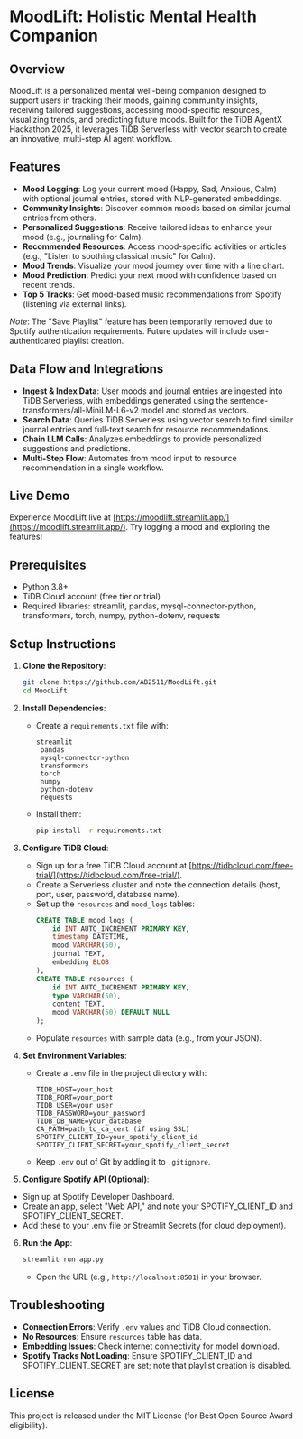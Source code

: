 # MoodLift: Holistic Mental Health Companion

## Overview

MoodLift is a personalized mental well-being companion designed to support users in tracking their moods, gaining community insights, receiving tailored suggestions, accessing mood-specific resources, visualizing trends, and predicting future moods. Built for the TiDB AgentX Hackathon 2025, it leverages TiDB Serverless with vector search to create an innovative, multi-step AI agent workflow.

## Features

- **Mood Logging**: Log your current mood (Happy, Sad, Anxious, Calm) with optional journal entries, stored with NLP-generated embeddings.
- **Community Insights**: Discover common moods based on similar journal entries from others.
- **Personalized Suggestions**: Receive tailored ideas to enhance your mood (e.g., journaling for Calm).
- **Recommended Resources**: Access mood-specific activities or articles (e.g., "Listen to soothing classical music" for Calm).
- **Mood Trends**: Visualize your mood journey over time with a line chart.
- **Mood Prediction**: Predict your next mood with confidence based on recent trends.
- **Top 5 Tracks**: Get mood-based music recommendations from Spotify (listening via external links).

*Note*: The "Save Playlist" feature has been temporarily removed due to Spotify authentication requirements. Future updates will include user-authenticated playlist creation.

## Data Flow and Integrations

- **Ingest & Index Data**: User moods and journal entries are ingested into TiDB Serverless, with embeddings generated using the sentence-transformers/all-MiniLM-L6-v2 model and stored as vectors.
- **Search Data**: Queries TiDB Serverless using vector search to find similar journal entries and full-text search for resource recommendations.
- **Chain LLM Calls**: Analyzes embeddings to provide personalized suggestions and predictions.
- **Multi-Step Flow**: Automates from mood input to resource recommendation in a single workflow.

## Live Demo

Experience MoodLift live at [https://moodlift.streamlit.app/](https://moodlift.streamlit.app/). Try logging a mood and exploring the features!

## Prerequisites

- Python 3.8+
- TiDB Cloud account (free tier or trial)
- Required libraries: streamlit, pandas, mysql-connector-python, transformers, torch, numpy, python-dotenv, requests

## Setup Instructions

1. **Clone the Repository**:

    ```bash
    git clone https://github.com/AB2511/MoodLift.git
    cd MoodLift
   ```

2. **Install Dependencies**:
   - Create a `requirements.txt` file with:
     ```
     streamlit
      pandas
      mysql-connector-python
      transformers
      torch
      numpy
      python-dotenv
      requests
     ```
   - Install them:
     ```bash
     pip install -r requirements.txt
     ```

3. **Configure TiDB Cloud**:
   - Sign up for a free TiDB Cloud account at [https://tidbcloud.com/free-trial/](https://tidbcloud.com/free-trial/).
   - Create a Serverless cluster and note the connection details (host, port, user, password, database name).
   - Set up the `resources` and `mood_logs` tables:
     ```sql
     CREATE TABLE mood_logs (
         id INT AUTO_INCREMENT PRIMARY KEY,
         timestamp DATETIME,
         mood VARCHAR(50),
         journal TEXT,
         embedding BLOB
     );
     CREATE TABLE resources (
         id INT AUTO_INCREMENT PRIMARY KEY,
         type VARCHAR(50),
         content TEXT,
         mood VARCHAR(50) DEFAULT NULL
     );
     ```
   - Populate `resources` with sample data (e.g., from your JSON).

4. **Set Environment Variables**:
   - Create a `.env` file in the project directory with:
     ```
     TIDB_HOST=your_host
     TIDB_PORT=your_port
     TIDB_USER=your_user
     TIDB_PASSWORD=your_password
     TIDB_DB_NAME=your_database
     CA_PATH=path_to_ca_cert (if using SSL)
     SPOTIFY_CLIENT_ID=your_spotify_client_id
     SPOTIFY_CLIENT_SECRET=your_spotify_client_secret
     ```
   - Keep `.env` out of Git by adding it to `.gitignore`.
     
5. **Configure Spotify API (Optional)**:
- Sign up at Spotify Developer Dashboard.
- Create an app, select "Web API," and note your SPOTIFY_CLIENT_ID and SPOTIFY_CLIENT_SECRET.
- Add these to your .env file or Streamlit Secrets (for cloud deployment).
  
6. **Run the App**:
   ```bash
   streamlit run app.py
   ```
   - Open the URL (e.g., `http://localhost:8501`) in your browser.

## Troubleshooting
- **Connection Errors**: Verify `.env` values and TiDB Cloud connection.
- **No Resources**: Ensure `resources` table has data.
- **Embedding Issues**: Check internet connectivity for model download.
- **Spotify Tracks Not Loading**: Ensure SPOTIFY_CLIENT_ID and SPOTIFY_CLIENT_SECRET are set; note that playlist creation is disabled.

## License
This project is released under the MIT License (for Best Open Source Award eligibility).
